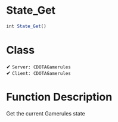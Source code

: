 # State_Get
```js	
int State_Get()
```
# Class
✔ `Server: CDOTAGamerules`  
✔ `Client: CDOTAGamerules`  

# Function Description
Get the current Gamerules state
